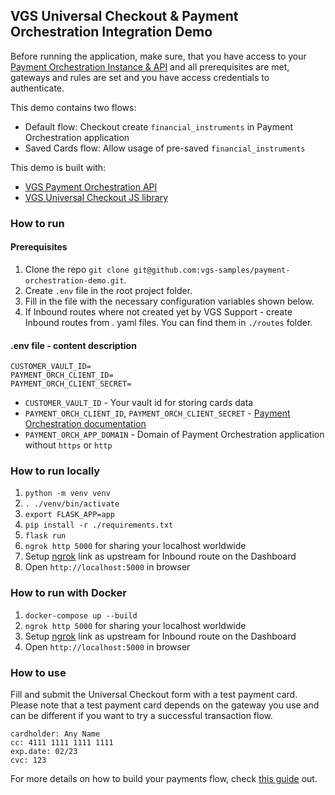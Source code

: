 ## VGS Universal Checkout & Payment Orchestration Integration Demo

Before running the application, make sure, that you have access to your [Payment Orchestration Instance & API](https://www.verygoodsecurity.com/docs/payment-optimization/orchestration/quickstart) and all prerequisites are met, gateways and rules are set and you have access credentials to authenticate.

This demo contains two flows: 
- Default flow: Checkout create `financial_instruments` in Payment Orchestration application
- Saved Cards flow: Allow usage of pre-saved `financial_instruments`

This demo is built with:
- [VGS Payment Orchestration API](https://www.verygoodsecurity.com/docs/payment-optimization/orchestration)
- [VGS Universal Checkout JS library](https://www.verygoodsecurity.com/docs/payment-optimization/checkout)

### How to run

#### Prerequisites

1. Clone the repo `git clone git@github.com:vgs-samples/payment-orchestration-demo.git`.
2. Create `.env` file in the root project folder.
3. Fill in the file with the necessary configuration variables shown below.
4. If Inbound routes where not created yet by VGS Support - create Inbound routes from .
   yaml files. You can find them in `./routes` folder.

#### .env file - content description
```
CUSTOMER_VAULT_ID=
PAYMENT_ORCH_CLIENT_ID=
PAYMENT_ORCH_CLIENT_SECRET=
``` 
- `CUSTOMER_VAULT_ID` - Your vault id for storing cards data
- `PAYMENT_ORCH_CLIENT_ID`, `PAYMENT_ORCH_CLIENT_SECRET` - [Payment Orchestration documentation](https://www.verygoodsecurity.com/docs/payment-optimization/authentication)
- `PAYMENT_ORCH_APP_DOMAIN` - Domain of Payment Orchestration application without `https` or `http` 

### How to run locally
1. `python -m venv venv`
2. `. ./venv/bin/activate`
3. `export FLASK_APP=app`
4. `pip install -r ./requirements.txt`
5. `flask run`
6. `ngrok http 5000` for sharing your localhost worldwide
7. Setup [ngrok](https://ngrok.com/) link as upstream for Inbound route on the Dashboard
8. Open `http://localhost:5000` in browser

### How to run with Docker
1. `docker-compose up --build`
2. `ngrok http 5000` for sharing your localhost worldwide
3. Setup [ngrok](https://ngrok.com/) link as upstream for Inbound route on the Dashboard
5. Open `http://localhost:5000` in browser

### How to use
Fill and submit the Universal Checkout form with a test payment card. Please note that a test payment card depends on the gateway you use and can be different if you want to try a successful transaction flow.
```
cardholder: Any Name
cc: 4111 1111 1111 1111
exp.date: 02/23
cvc: 123
```

For more details on how to build your payments flow, check [this guide](https://www.verygoodsecurity.com/docs/payment-optimization/orchestration/payment-flow) out.
